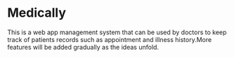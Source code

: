 # Medically
This is a web app management system  that can be used by doctors  to keep track of patients records such as appointment and illness history.More features will be added gradually as the ideas unfold.
